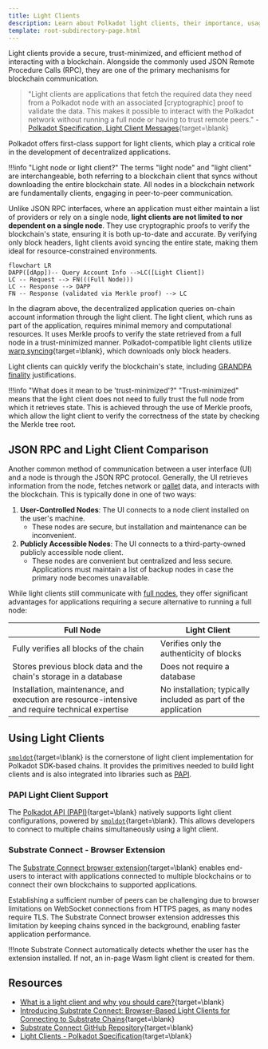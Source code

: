 ```yaml
---
title: Light Clients
description: Learn about Polkadot light clients, their importance, usage, and how they enable robust, cohesive, and secure application composition.
template: root-subdirectory-page.html
---
```


Light clients provide a secure, trust-minimized, and efficient method of interacting with a blockchain. Alongside the commonly used JSON Remote Procedure Calls (RPC), they are one of the primary mechanisms for blockchain communication.

> "Light clients are applications that fetch the required data they need from a Polkadot node with an associated [cryptographic] proof to validate the data. This makes it possible to interact with the Polkadot network without running a full node or having to trust remote peers." - [Polkadot Specification, Light Client Messages](https://spec.polkadot.network/sect-lightclient#sect-light-msg){target=\blank}

Polkadot offers first-class support for light clients, which play a critical role in the development of decentralized applications.

!!!info "Light node or light client?"
    The terms "light node" and "light client" are interchangeable, both referring to a blockchain client that syncs without downloading the entire blockchain state. All nodes in a blockchain network are fundamentally clients, engaging in peer-to-peer communication.

Unlike JSON RPC interfaces, where an application must either maintain a list of providers or rely on a single node, **light clients are not limited to nor dependent on a single node**. They use cryptographic proofs to verify the blockchain's state, ensuring it is both up-to-date and accurate. By verifying only block headers, light clients avoid syncing the entire state, making them ideal for resource-constrained environments.

```mermaid
flowchart LR
DAPP([dApp])-- Query Account Info -->LC([Light Client])
LC -- Request --> FN(((Full Node)))
LC -- Response --> DAPP
FN -- Response (validated via Merkle proof) --> LC
```

In the diagram above, the decentralized application queries on-chain account information through the light client. The light client, which runs as part of the application, requires minimal memory and computational resources. It uses Merkle proofs to verify the state retrieved from a full node in a trust-minimized manner. Polkadot-compatible light clients utilize [warp syncing](https://spec.polkadot.network/sect-lightclient#sect-sync-warp-lightclient){target=\blank}, which downloads only block headers.

Light clients can quickly verify the blockchain's state, including [GRANDPA finality](../polkadot-protocol/glossary.md#grandpa) justifications.

!!!info "What does it mean to be 'trust-minimized'?"
    "Trust-minimized" means that the light client does not need to fully trust the full node from which it retrieves state. This is achieved through the use of Merkle proofs, which allow the light client to verify the correctness of the state by checking the Merkle tree root.

## JSON RPC and Light Client Comparison

Another common method of communication between a user interface (UI) and a node is through the JSON RPC protocol. Generally, the UI retrieves information from the node, fetches network or [pallet](../polkadot-protocol/glossary.md#pallet) data, and interacts with the blockchain. This is typically done in one of two ways:

1. **User-Controlled Nodes**: The UI connects to a node client installed on the user's machine.
   - These nodes are secure, but installation and maintenance can be inconvenient.
2. **Publicly Accessible Nodes**: The UI connects to a third-party-owned publicly accessible node client.
   - These nodes are convenient but centralized and less secure. Applications must maintain a list of backup nodes in case the primary node becomes unavailable.

While light clients still communicate with [full nodes](../polkadot-protocol/glossary.md#full-node), they offer significant advantages for applications requiring a secure alternative to running a full node:

| Full Node                                                                                     | Light Client                                                                                  |
| --------------------------------------------------------------------------------------------- | --------------------------------------------------------------------------------------------- |
| Fully verifies all blocks of the chain                                                        | Verifies only the authenticity of blocks                                                     |
| Stores previous block data and the chain's storage in a database                              | Does not require a database                                                                  |
| Installation, maintenance, and execution are resource-intensive and require technical expertise | No installation; typically included as part of the application                               |

## Using Light Clients

[`smoldot`](https://github.com/smol-dot/smoldot){target=\blank} is the cornerstone of light client implementation for Polkadot SDK-based chains. It provides the primitives needed to build light clients and is also integrated into libraries such as [PAPI](#papi-light-client-support).

### PAPI Light Client Support

The [Polkadot API (PAPI)](./toolkit/api-libraries/papi.md){target=\blank} natively supports light client configurations, powered by [`smoldot`](https://github.com/smol-dot/smoldot){target=\blank}. This allows developers to connect to multiple chains simultaneously using a light client.

<!-- TODO: Add reference to a PAPI tutorial here -->

### Substrate Connect - Browser Extension

The [Substrate Connect browser extension](https://www.npmjs.com/package/@substrate/connect-extension-protocol){target=\blank} enables end-users to interact with applications connected to multiple blockchains or to connect their own blockchains to supported applications.

Establishing a sufficient number of peers can be challenging due to browser limitations on WebSocket connections from HTTPS pages, as many nodes require TLS. The Substrate Connect browser extension addresses this limitation by keeping chains synced in the background, enabling faster application performance.

!!!note
    Substrate Connect automatically detects whether the user has the extension installed. If not, an in-page Wasm light client is created for them.

## Resources

- [What is a light client and why you should care?](https://medium.com/paritytech/what-is-a-light-client-and-why-you-should-care-75f813ae2670){target=\blank}
- [Introducing Substrate Connect: Browser-Based Light Clients for Connecting to Substrate Chains](https://www.parity.io/blog/introducing-substrate-connect){target=\blank}
- [Substrate Connect GitHub Repository](https://github.com/paritytech/substrate-connect/tree/master/projects/extension){target=\blank}
- [Light Clients - Polkadot Specification](https://spec.polkadot.network/sect-lightclient){target=\blank}